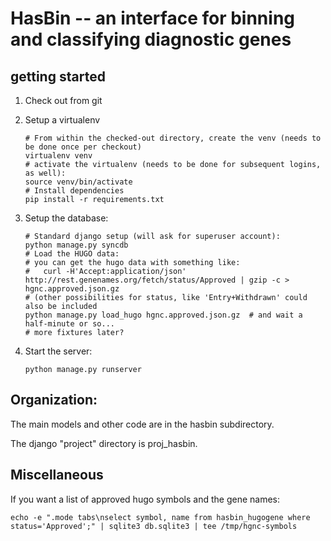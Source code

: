 # HasBin -- an interface for binning and classifying diagnostic genes

## getting started

1. Check out from git
2. Setup a virtualenv

   ```shell
   # From within the checked-out directory, create the venv (needs to be done once per checkout)
   virtualenv venv
   # activate the virtualenv (needs to be done for subsequent logins, as well):
   source venv/bin/activate
   # Install dependencies
   pip install -r requirements.txt
   ```

3. Setup the database:

   ```shell
   # Standard django setup (will ask for superuser account):
   python manage.py syncdb
   # Load the HUGO data:
   # you can get the hugo data with something like:
   #   curl -H'Accept:application/json' http://rest.genenames.org/fetch/status/Approved | gzip -c > hgnc.approved.json.gz
   # (other possibilities for status, like 'Entry+Withdrawn' could also be included
   python manage.py load_hugo hgnc.approved.json.gz  # and wait a half-minute or so...
   # more fixtures later?
   ```

4. Start the server:

   ```shell
   python manage.py runserver
   ```

## Organization:

The main models and other code are in the hasbin subdirectory.

The django "project" directory is proj_hasbin.

## Miscellaneous

If you want a list of approved hugo symbols and the gene names:

   ```shell
   echo -e ".mode tabs\nselect symbol, name from hasbin_hugogene where status='Approved';" | sqlite3 db.sqlite3 | tee /tmp/hgnc-symbols
   ```
